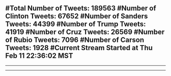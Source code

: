 #Total Number of Tweets: 189563 
#Number of Clinton Tweets: 67652
#Number of Sanders Tweets: 44399
#Number of Trump Tweets: 41919
#Number of Cruz Tweets: 26569
#Number of Rubio Tweets: 7096
#Number of Carson Tweets: 1928
#Current Stream Started at Thu Feb 11 22:36:02 MST
---
---
---
